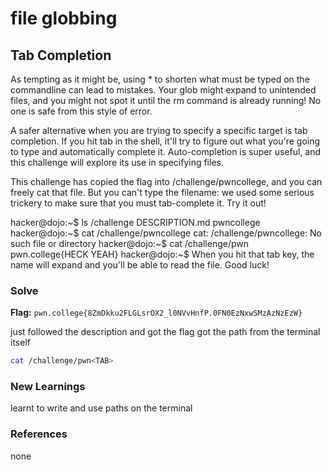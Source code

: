 # file globbing

## Tab Completion
As tempting as it might be, using * to shorten what must be typed on the commandline can lead to mistakes. Your glob might expand to unintended files, and you might not spot it until the rm command is already running! No one is safe from this style of error.

A safer alternative when you are trying to specify a specific target is tab completion. If you hit tab in the shell, it'll try to figure out what you're going to type and automatically complete it. Auto-completion is super useful, and this challenge will explore its use in specifying files.

This challenge has copied the flag into /challenge/pwncollege, and you can freely cat that file. But you can't type the filename: we used some serious trickery to make sure that you must tab-complete it. Try it out!

hacker@dojo:~$ ls /challenge
DESCRIPTION.md  pwncollege
hacker@dojo:~$ cat /challenge/pwncollege
cat: /challenge/pwncollege: No such file or directory
hacker@dojo:~$ cat /challenge/pwn<TAB>
pwn.college{HECK YEAH}
hacker@dojo:~$
When you hit that tab key, the name will expand and you'll be able to read the file. Good luck!

### Solve
**Flag:** `pwn.college{8ZmDkku2FLGLsrOX2_l0NVvHnfP.0FN0EzNxwSMzAzNzEzW}`

just followed the description and got the flag
got the path from the terminal itself


```bash
cat /challenge/pwn<TAB>
```

### New Learnings
learnt to write and use paths on the terminal

### References 
none
